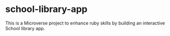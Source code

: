 # school-library-app
This is a Microverse project to enhance ruby skills by building an interactive School library app.
